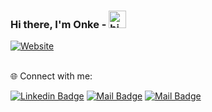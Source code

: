 ### Hi there, I'm Onke - <img src="https://user-images.githubusercontent.com/1303154/88677602-1635ba80-d120-11ea-84d8-d263ba5fc3c0.gif" width="28px" alt="hi">

[![Website](https://img.shields.io/website?label=onketshaka.com&style=for-the-badge&url=https%3A%2F%2Fonketshaka.com)](https://onketshaka-github-io.pages.dev/)

<br/> 
🌐 Connect with me:

[![Linkedin Badge](https://img.shields.io/badge/-onketshaka-0e76a8?style=flat&labelColor=0e76a8&logo=linkedin&logoColor=white)](https://www.linkedin.com/in/onketshaka) [![Mail Badge](https://img.shields.io/badge/-@onketshaka-e84393?style=flat&labelColor=e84393&logo=instagram&logoColor=white)](https://instagram.com/tshaka.onke) [![Mail Badge](https://img.shields.io/badge/-onketshaka-c0392b?style=flat&labelColor=c0392b&logo=gmail&logoColor=white)](mailto:onketshaka6@gmail.com)
<br />

